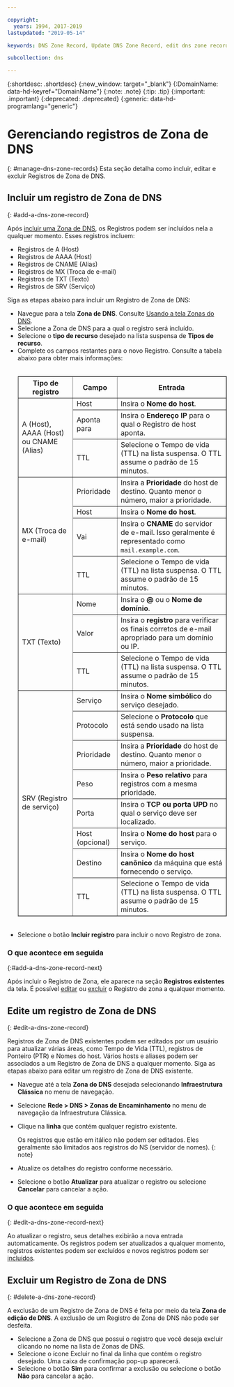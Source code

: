 ```yaml
---

copyright:
  years: 1994, 2017-2019
lastupdated: "2019-05-14"

keywords: DNS Zone Record, Update DNS Zone Record, edit dns zone record, add dns zone record, delete dns zone record 

subcollection: dns

---
```



{:shortdesc: .shortdesc}
{:new_window: target="_blank"}
{:DomainName: data-hd-keyref="DomainName"}
{:note: .note}
{:tip: .tip}
{:important: .important}
{:deprecated: .deprecated}
{:generic: data-hd-programlang="generic"}

# Gerenciando registros de Zona de DNS
{: #manage-dns-zone-records}
Esta seção detalha como incluir, editar e excluir Registros de Zona de DNS.

## Incluir um registro de Zona de DNS
{: #add-a-dns-zone-record}

Após [incluir uma Zona de DNS](/docs/infrastructure/dns?topic=dns-manage-dns-zones#add-a-dns-zone), os Registros podem ser incluídos nela a qualquer momento. Esses registros incluem:

* Registros de A (Host)
* Registros de AAAA (Host)
* Registros de CNAME (Alias)
* Registros de MX (Troca de e-mail)
* Registros de TXT (Texto)
* Registros de SRV (Serviço)

Siga as etapas abaixo para incluir um Registro de Zona de DNS:

* Navegue para a tela **Zona de DNS**. Consulte [Usando a tela Zonas do DNS](/docs/infrastructure/dns?topic=dns-use-the-dns-zones-screens).
* Selecione a Zona de DNS para a qual o registro será incluído.
* Selecione o **tipo de recurso** desejado na lista suspensa de **Tipos de recurso**.
* Complete os campos restantes para o novo Registro. Consulte a tabela abaixo para obter mais informações: <br/><br/><table border="1"><tbody><tr><th scope="col">Tipo de registro</th><th scope="col">Campo</th><th scope="col">Entrada</th></tr><tr><td rowspan="3">A (Host), AAAA (Host) ou CNAME (Alias)</td><td>Host</td><td>Insira o <strong>Nome do host</strong>.</td></tr><tr><td>Aponta para</td><td>Insira o <strong>Endereço IP</strong> para o qual o Registro de host aponta.</td></tr><tr><td>TTL</td><td>Selecione o Tempo de vida (TTL) na lista suspensa. O TTL assume o padrão de 15 minutos.</td></tr><tr><td rowspan="4">MX (Troca de e-mail)</td><td>Prioridade</td><td>Insira a <strong>Prioridade</strong> do host de destino. Quanto menor o número, maior a prioridade.</td></tr><tr><td>Host</td><td>Insira o <strong>Nome do host</strong>.</td></tr><tr><td>Vai</td><td>Insira o <strong>CNAME</strong> do servidor de e-mail. Isso geralmente é representado como `mail.example.com`.</td></tr><tr><td>TTL</td><td>Selecione o Tempo de vida (TTL) na lista suspensa. O TTL assume o padrão de 15 minutos.</td></tr><tr><td rowspan="3">TXT (Texto)</td><td>Nome</td><td>Insira o <strong>@</strong> ou o <strong>Nome de domínio</strong>.</td></tr><tr><td>Valor</td><td>Insira o <strong>registro</strong> para verificar os finais corretos de e-mail apropriado para um domínio ou IP.</td></tr><tr><td>TTL</td><td>Selecione o Tempo de vida (TTL) na lista suspensa. O TTL assume o padrão de 15 minutos.</td></tr><tr><td rowspan="8">SRV (Registro de serviço)</td><td>Serviço</td><td>Insira o <strong>Nome simbólico</strong> do serviço desejado.</td></tr><tr><td>Protocolo</td><td>Selecione o <strong>Protocolo</strong> que está sendo usado na lista suspensa.</td></tr><tr><td>Prioridade</td><td>Insira a <strong>Prioridade</strong> do host de destino. Quanto menor o número, maior a prioridade.</td></tr><tr><td>Peso</td><td>Insira o <strong>Peso relativo</strong> para registros com a mesma prioridade.</td></tr><tr><td>Porta</td><td>Insira o <strong>TCP ou porta UPD</strong> no qual o serviço deve ser localizado.</td></tr><tr><td>Host (opcional)</td><td>Insira o <strong>Nome do host</strong> para o serviço.</td></tr><tr><td>Destino</td><td>Insira o <strong>Nome do host canônico</strong> da máquina que está fornecendo o serviço.</td></tr><tr><td>TTL</td><td>Selecione o Tempo de vida (TTL) na lista suspensa. O TTL assume o padrão de 15 minutos.</td></tr></tbody></table><br/>
* Selecione o botão **Incluir registro** para incluir o novo Registro de zona.

### O que acontece em seguida
{:#add-a-dns-zone-record-next}

Após incluir o Registro de Zona, ele aparece na seção **Registros existentes** da tela. É possível [editar](#edit-a-dns-zone-record) ou [excluir](#delete-a-dns-zone-record) o Registro de zona a qualquer momento.

## Edite um registro de Zona de DNS
{: #edit-a-dns-zone-record}

Registros de Zona de DNS existentes podem ser editados por um usuário para atualizar várias áreas, como Tempo de Vida (TTL), registros de Ponteiro (PTR) e Nomes do host. Vários hosts e aliases podem ser
associados a um Registro de Zona de DNS a qualquer momento. Siga as etapas abaixo para editar um registro de Zona de DNS existente.

* Navegue até a tela **Zona do DNS** desejada selecionando **Infraestrutura Clássica** no menu de navegação. 
* Selecione **Rede > DNS > Zonas de Encaminhamento** no menu de navegação da Infraestrutura Clássica.
* Clique na **linha** que contém qualquer registro existente. 

  Os registros que estão em itálico não podem ser editados. Eles geralmente são limitados
aos registros do NS (servidor de nomes).
  {: note}
  
* Atualize os detalhes do registro conforme necessário.
* Selecione o botão **Atualizar** para atualizar o registro ou selecione **Cancelar** para cancelar a ação.

### O que acontece em seguida
{: #edit-a-dns-zone-record-next}

Ao atualizar o registro, seus detalhes exibirão a nova entrada automaticamente. Os registros podem ser atualizados a qualquer momento, registros existentes podem ser excluídos e novos registros podem ser [incluídos](#add-a-dns-zone-record).

## Excluir um Registro de Zona de DNS
{: #delete-a-dns-zone-record}

A exclusão de um Registro de Zona de DNS é feita por meio da tela **Zona de edição de DNS**. A exclusão de um Registro de Zona de DNS não pode ser desfeita.
* Selecione a Zona de DNS que possui o registro que você deseja excluir clicando no nome na
lista de Zonas de DNS.
* Selecione o ícone Excluir no final da linha que contém o registro desejado. Uma caixa de
confirmação pop-up aparecerá.
* Selecione o botão **Sim** para confirmar a exclusão ou selecione o botão **Não** para cancelar a ação.
